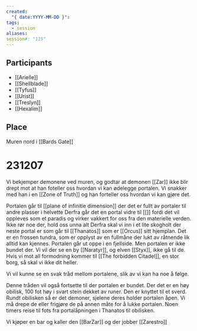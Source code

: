 ```yaml
---
created:
  "{ date:YYYY-MM-DD }": 
tags:
  - session
aliases: 
session#: "115"
---
```


## Participants
- [[Arielle]]
- [[Shellblade]]
- [[Tyfus]]
- [[Urist]]
- [[Treslyn]]
- [[Hexalim]]

## Place
Muren nord i [[Bards Gate]]

# 231207
Vi bekjemper demonene ved muren, og godtar at demonen [[Zar]] ikke blir drept mot at han foteller oss hvordan vi kan ødelegge portalen. Vi snakker med han i en [[Zone of Truth]] og han forteller oss hvordan vi kan gjøre det.

Portalen går til [[plane of infinitie dimension]] der det er fullt av portaler til andre plasser i helvette
Derfra går det en portal vidre til [[]] fordi det vil oppleves som et paradis og virker vakkert for oss fra den materielle verden. Ikke rør noe der, hold oss unna alt
Derfra skal vi inn i et lite skogholt der neste portal er som går til [[Thanatos]] som er [[Orcus]] sitt hjemplan. Det er en frossen tundra, som er opplyst av en fullmåne der lukt av råtnende lik alltid kan kjennes. Portalen går ut oppe i en fjellside. Men portalen er ikke bundet der. Vi vil der se en by [[Naratyr]], og elven [[Styx]], ikke gå til de. Hvis vi mot all formodning kommer til [[The forbidden Citadel]], en stor borg, så skal vi ikke dit heller.

Vi vil kunne se en svak tråd mellom portalene, slik av vi kan ha noe å følge.

Denne tråden vil også fortsette til der portalen er bundet. Der det er en høy obilisk, 100 fot høy i svart stein dekket av runer. Den er knyttet til et sverd. Rundt obilisken så er det demoner, sjelene deres holder portalen åpen. Vi må drepe de eller frigjøre de på annen måte for å lukke portalen. Noen timers reise til fots fra portalåpningen i Thanatos til obilisken.

Vi kjøper en bar og kaller den [[BarZar]] og der jobber [[Zarestro]]